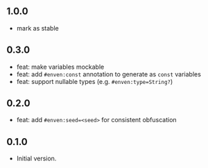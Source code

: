 ## 1.0.0

- mark as stable

## 0.3.0

- feat: make variables mockable
- feat: add `#enven:const` annotation to generate as `const` variables
- feat: support nullable types (e.g. `#enven:type=String?`)

## 0.2.0

- feat: add `#enven:seed=<seed>` for consistent obfuscation

## 0.1.0

- Initial version.
